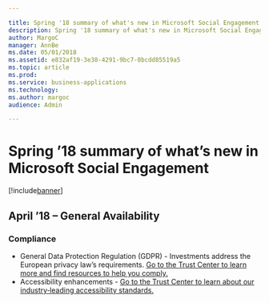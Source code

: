 ```yaml
---

title: Spring '18 summary of what's new in Microsoft Social Engagement
description: Spring '18 summary of what's new in Microsoft Social Engagement
author: MargoC
manager: AnnBe
ms.date: 05/01/2018
ms.assetid: e832af19-3e38-4291-9bc7-0bcdd85519a5
ms.topic: article
ms.prod: 
ms.service: business-applications
ms.technology: 
ms.author: margoc
audience: Admin

---
```

# Spring ’18 summary of what’s new in Microsoft Social Engagement




[!include[banner](../../includes/banner.md)]

## April ’18 – General Availability

### Compliance

- General Data Protection Regulation (GDPR) - Investments address the European privacy law’s requirements. [Go to the Trust Center to learn more and find resources to help you comply.](https://www.microsoft.com/en-us/TrustCenter/Privacy/gdpr/default.aspx)
- Accessibility enhancements - [Go to the Trust Center to learn about our industry‑leading accessibility standards.](https://www.microsoft.com/en-us/trustcenter/compliance/accessibility)